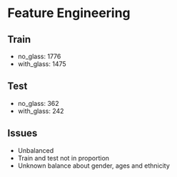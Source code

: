 # Feature Engineering

## Train

* no_glass: 1776
* with_glass: 1475

## Test

* no_glass: 362
* with_glass: 242

## Issues

* Unbalanced
* Train and test not in proportion
* Unknown balance about gender, ages and ethnicity
